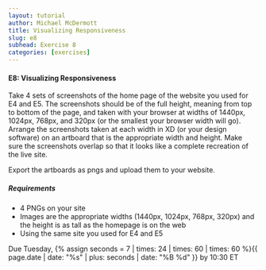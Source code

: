 ```yaml
---
layout: tutorial
author: Michael McDermott
title: Visualizing Responsiveness
slug: e8
subhead: Exercise 8
categories: [exercises]
---
```

#### E8: Visualizing Responsiveness
Take 4 sets of screenshots of the home page of the website you used for E4 and E5. The screenshots should be of the full height, meaning from top to bottom of the page, and taken with your browser at widths of 1440px, 1024px, 768px, and 320px (or the smallest your browser width will go). Arrange the screenshots taken at each width in XD (or your design software) on an artboard that is the appropriate width and height. Make sure the screenshots overlap so that it looks like a complete recreation of the live site.

Export the artboards as pngs and upload them to your website.

##### Requirements
* 4 PNGs on your site
* Images are the appropriate widths (1440px, 1024px, 768px, 320px) and the height is as tall as the homepage is on the web
* Using the same site you used for E4 and E5

<span class="due">Due Tuesday, {% assign seconds = 7 | times: 24 | times: 60 | times: 60 %}{{ page.date | date: "%s" | plus: seconds | date: "%B %d" }} by 10:30 ET</span>
